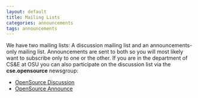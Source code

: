 ```yaml
---
layout: default
title: Mailing Lists
categories: announcements
tags: announcements
---
```

We have two mailing lists: A discussion mailing list and an announcements-only
mailing list. Announcements are sent to both so you will most likely want to
subscribe only to one or the other. If you are in the department of CS&E at OSU
you can also participate on the discussion list via the **cse.opensource**
newsgroup:

- [OpenSource Discussion](http://mail.cse.ohio-state.edu/mailman/listinfo/opensource)
- [OpenSource Announce](http://mail.cse.ohio-state.edu/mailman/listinfo/opensource-announce)
